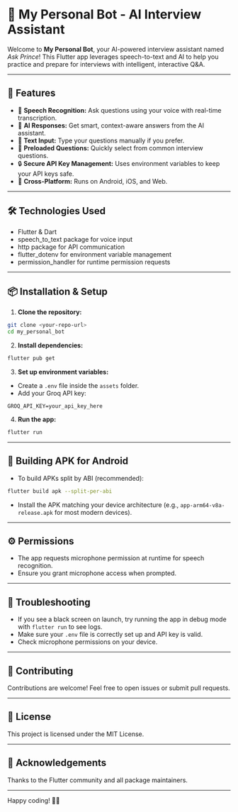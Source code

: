 # 🤖 My Personal Bot - AI Interview Assistant

Welcome to **My Personal Bot**, your AI-powered interview assistant named *Ask Prince*! This Flutter app leverages speech-to-text and AI to help you practice and prepare for interviews with intelligent, interactive Q&A.

---

## 🚀 Features

- 🎤 **Speech Recognition:** Ask questions using your voice with real-time transcription.
- 💬 **AI Responses:** Get smart, context-aware answers from the AI assistant.
- 📝 **Text Input:** Type your questions manually if you prefer.
- 🔄 **Preloaded Questions:** Quickly select from common interview questions.
- 🔒 **Secure API Key Management:** Uses environment variables to keep your API keys safe.
- 📱 **Cross-Platform:** Runs on Android, iOS, and Web.

---

## 🛠️ Technologies Used

- Flutter & Dart
- speech_to_text package for voice input
- http package for API communication
- flutter_dotenv for environment variable management
- permission_handler for runtime permission requests

---

## 📦 Installation & Setup

1. **Clone the repository:**

```bash
git clone <your-repo-url>
cd my_personal_bot
```

2. **Install dependencies:**

```bash
flutter pub get
```

3. **Set up environment variables:**

- Create a `.env` file inside the `assets` folder.
- Add your Groq API key:

```
GROQ_API_KEY=your_api_key_here
```

4. **Run the app:**

```bash
flutter run
```

---

## 📱 Building APK for Android

- To build APKs split by ABI (recommended):

```bash
flutter build apk --split-per-abi
```

- Install the APK matching your device architecture (e.g., `app-arm64-v8a-release.apk` for most modern devices).

---

## ⚙️ Permissions

- The app requests microphone permission at runtime for speech recognition.
- Ensure you grant microphone access when prompted.

---

## 🐞 Troubleshooting

- If you see a black screen on launch, try running the app in debug mode with `flutter run` to see logs.
- Make sure your `.env` file is correctly set up and API key is valid.
- Check microphone permissions on your device.

---

## 🤝 Contributing

Contributions are welcome! Feel free to open issues or submit pull requests.

---

## 📄 License

This project is licensed under the MIT License.

---

## 🙏 Acknowledgements

Thanks to the Flutter community and all package maintainers.

---

Happy coding! 🚀✨
